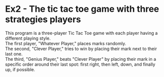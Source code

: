 # Ex2 - The tic tac toe game with three strategies players
This program is a three-player Tic Tac Toe game with each player having a different playing style.  
The first player, "Whatever Player," places marks randomly.  
The second, "Clever Player," tries to win by placing their mark next to their last one.  
The third, "Genius Player," beats "Clever Player" by placing their mark in a specific order around their last spot: first right, then left, down, and finally up, if possible. 
